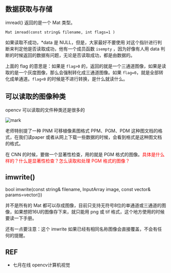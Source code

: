 
## 数据获取与存储

imread() 返回的是一个 Mat 类型。

`Mat imread(const string& filename, int flags=1 )`

如果读取不成功，*data 是 NULL，但是，大家最好不要使用 对这个指针进行判断来判定他是否读取成功，他有一个成员函数 `isempty` ，因为好像有人用 data 判断的时候返回的数据有问题，无论是否读取成功，都是由数据的。

上面的 flag 的意思是：如果是 `flag>0` 的，返回的就是一个三通道图像，如果是读取的是一个灰度图像，那么会强制转化成三通道图像。如果 `flag=0`，就是全部转化成单通道。`flag<0` 的时候是不进行转换，是什么就读什么。


## 可以读取的图像种类

opencv 可以读取的文件种类还是很多的

![mark](http://pacdb2bfr.bkt.clouddn.com/blog/image/180806/mCl136HHL3.png?imageslim)

老师特别提了一种 PNM 可移植像素图格式 PPM、PGM、PDM 这种图文档的格式，在我们读paper 或者从网上下载一些数据的时候，会看到格式是这种图文档的格式。

在 CNN 的时候，要做一个显著性检查，用的就是 PGM 格式的图像。<span style="color:red;">具体是什么样的？什么是显著性检查？怎么读取和处理 PGM 格式的图像？</span>



## imwrite()


bool imwrite(const string& filename, InputArray
image, const vector<int>& params=vector<int>())

并不是所有的 Mat 都可以存成图像，目前只支持无符号8位的单通道或三通道的图像，如果想把16U的图像存下来，就只能用 png 或 tif 格式，这个地方使用的时候要读一下手册。

还有一点要注意：这个 imwrite 如果已经有相同名称图像会直接覆盖，不会有任何的提醒。





## REF

- 七月在线 opencv计算机视觉
